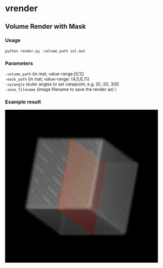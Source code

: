 # vrender
## Volume Render with Mask
### Usage
`python render.py -volume_path vol.mat`
### Parameters
`-volume_path` (in mat; value-range:[0,1]) \
`-mask_path` (in mat; value-range: {4,5,6,7}) \
`-xyzangle` (euler angles to set viewpoint; e.g. [0,-20, 30]) \
`-save_filename` (image filename to save the render as) \

### Example result
![alt text](https://github.com/awjibon/vrender/blob/main/render.png?raw=true)

